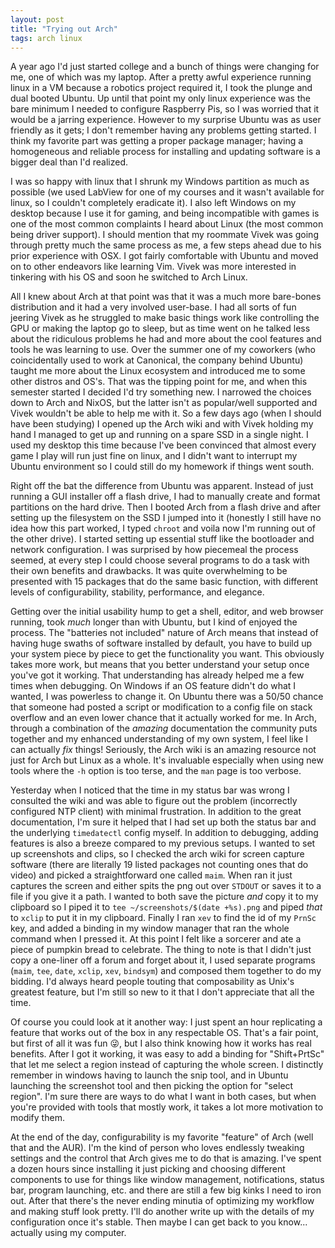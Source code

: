```yaml
---
layout: post
title: "Trying out Arch"
tags: arch linux
---
```


A year ago I'd just started college and a bunch of things were changing for me, one of which was my laptop. After a pretty awful experience running linux in a VM because a robotics project required it, I took the plunge and dual booted Ubuntu. Up until that point my only linux experience was the bare minimum I needed to configure Raspberry Pis, so I was worried that it would be a jarring experience. However to my surprise Ubuntu was as user friendly as it gets; I don't remember having any problems getting started. I think my favorite part was getting a proper package manager; having a homogeneous and reliable process for installing and updating software is a bigger deal than I'd realized.

I was so happy with linux that I shrunk my Windows partition as much as possible (we used LabView for one of my courses and it wasn't available for linux, so I couldn't completely eradicate it). I also left Windows on my desktop because I use it for gaming, and being incompatible with games is one of the most common complaints I heard about Linux (the most common being driver support). I should mention that my roommate Vivek was going through pretty much the same process as me, a few steps ahead due to his prior experience with OSX. I got fairly comfortable with Ubuntu and moved on to other endeavors like learning Vim. Vivek was more interested in tinkering with his OS and soon he switched to Arch Linux.

All I knew about Arch at that point was that it was a much more bare-bones distribution and it had a very involved user-base. I had all sorts of fun jeering Vivek as he struggled to make basic things work like controlling the GPU or making the laptop go to sleep, but as time went on he talked less about the ridiculous problems he had and more about the cool features and tools he was learning to use. Over the summer one of my coworkers (who coincidentally used to work at Canonical, the company behind Ubuntu) taught me more about the Linux ecosystem and introduced me to some other distros and OS's. That was the tipping point for me, and when this semester started I decided I'd try something new. I narrowed the choices down to Arch and NixOS, but the latter isn't as popular/well supported and Vivek wouldn't be able to help me with it. So a few days ago (when I should have been studying) I opened up the Arch wiki and with Vivek holding my hand I managed to get up and running on a spare SSD in a single night. I used my desktop this time because I've been convinced that almost every game I play will run just fine on linux, and I didn't want to interrupt my Ubuntu environment so I could still do my homework if things went south.

Right off the bat the difference from Ubuntu was apparent. Instead of just running a GUI installer off a flash drive, I had to manually create and format partitions on the hard drive. Then I booted Arch from a flash drive and after setting up the filesystem on the SSD I jumped into it (honestly I still have no idea how this part worked, I typed `chroot` and voila now I'm running out of the other drive). I started setting up essential stuff like the bootloader and network configuration. I was surprised by how piecemeal the process seemed, at every step I could choose several programs to do a task with their own benefits and drawbacks. It was quite overwhelming to be presented with 15 packages that do the same basic function, with different levels of configurability, stability, performance, and elegance.

Getting over the initial usability hump to get a shell, editor, and web browser running, took _much_ longer than with Ubuntu, but I kind of enjoyed the process. The "batteries not included" nature of Arch means that instead of having huge swaths of software installed by default, you have to build up your system piece by piece to get the functionality you want. This obviously takes more work, but means that you better understand your setup once you've got it working. That understanding has already helped me a few times when debugging. On Windows if an OS feature didn't do what I wanted, I was powerless to change it. On Ubuntu there was a 50/50 chance that someone had posted a script or modification to a config file on stack overflow and an even lower chance that it actually worked for me. In Arch, through a combination of the _amazing_ documentation the community puts together and my enhanced understanding of my own system, I feel like I can actually *fix* things! Seriously, the Arch wiki is an amazing resource not just for Arch but Linux as a whole. It's invaluable especially when using new tools where the `-h` option is too terse, and the `man` page is too verbose.

Yesterday when I noticed that the time in my status bar was wrong I consulted the wiki and was able to figure out the problem (incorrectly configured NTP client) with minimal frustration. In addition to the great documentation, I'm sure it helped that I had set up both the status bar and the underlying `timedatectl` config myself. In addition to debugging, adding features is also a breeze compared to my previous setups. I wanted to set up screenshots and clips, so I checked the arch wiki for screen capture software (there are literally 19 listed packages not counting ones that do video) and picked a straightforward one called `maim`. When ran it just captures the screen and either spits the png out over `STDOUT` or saves it to a file if you give it a path. I wanted to both save the picture _and_ copy it to my clipboard so I piped it to `tee ~/screenshots/$(date +%s).png` and piped _that_ to `xclip` to put it in my clipboard. Finally I ran `xev` to find the id of my `PrnSc` key, and added a binding in my window manager that ran the whole command when I pressed it. At this point I felt like a sorcerer and ate a piece of pumpkin bread to celebrate. The thing to note is that I didn't just copy a one-liner off a forum and forget about it, I used separate programs (`maim`, `tee`, `date`, `xclip`, `xev`, `bindsym`) and composed them together to do my bidding. I'd always heard people touting that composability as Unix's greatest feature, but I'm still so new to it that I don't appreciate that all the time.

Of course you could look at it another way: I just spent an hour replicating a feature that works out of the box in any respectable OS. That's a fair point, but first of all it was fun :stuck_out_tongue_winking_eye:, but I also think knowing how it works has real benefits. After I got it working, it was easy to add a binding for "Shift+PrtSc" that let me select a region instead of capturing the whole screen. I distinctly remember in windows having to launch the snip tool, and in Ubuntu launching the screenshot tool and then picking the option for "select region". I'm sure there are ways to do what I want in both cases, but when you're provided with tools that mostly work, it takes a lot more motivation to modify them.

At the end of the day, configurability is my favorite "feature" of Arch (well that and the AUR). I'm the kind of person who loves endlessly tweaking settings and the control that Arch gives me to do that is amazing. I've spent a dozen hours since installing it just picking and choosing different components to use for things like window management, notifications, status bar, program launching, etc. and there are still a few big kinks I need to iron out. After that there's the never ending minutia of optimizing my workflow and making stuff look pretty. I'll do another write up with the details of my configuration once it's stable. Then maybe I can get back to you know... actually using my computer.
